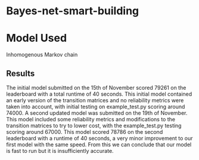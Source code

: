 # Bayes-net-smart-building

# Model Used
Inhomogenous Markov chain

## Results
The initial model submitted on the 15th of November scored 79261 on the leaderboard with
a total runtime of 40 seconds. This initial model contained an early version of the transition
matrices and no reliability metrics were taken into account, with initial testing on
example_test.py scoring around 74000. A second updated model was submitted on the 19th
of November. This model included some reliability metrics and modifications to the transition
matrices to try to lower cost, with the example_test.py testing scoring around 67000. This
model scored 78786 on the second leaderboard with a runtime of 40 seconds, a very minor
improvement to our first model with the same speed. From this we can conclude that our
model is fast to run but it is insufficiently accurate.
